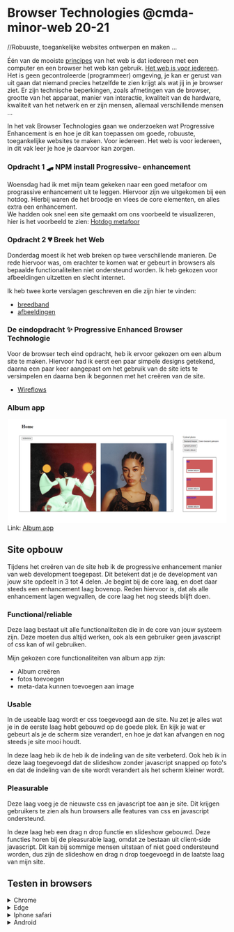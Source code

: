 # Browser Technologies @cmda-minor-web 20-21

//Robuuste, toegankelijke websites ontwerpen en maken …

Één van de mooiste [principes](https://www.w3.org/DesignIssues/Principles.html) van het web is dat iedereen met een computer en een browser het web kan gebruik. [Het web is voor iedereen](https://www.youtube.com/watch?v=UMNFehJIi0E). Het is geen gecontroleerde (programmeer) omgeving, je kan er gerust van uit gaan dat niemand precies hetzelfde te zien krijgt als wat jij in je browser ziet. Er zijn technische beperkingen, zoals afmetingen van de browser, grootte van het apparaat, manier van interactie, kwaliteit van de hardware, kwaliteit van het netwerk en er zijn mensen, allemaal verschillende mensen ...

In het vak Browser Technologies gaan we onderzoeken wat Progressive Enhancement is en hoe je dit kan toepassen om goede, robuuste, toegankelijke websites te maken. Voor iedereen. Het web is voor iedereen, in dit vak leer je hoe je daarvoor kan zorgen.

### Opdracht 1 🛹 NPM install Progressive- enhancement
Woensdag had ik met mijn team gekeken naar een goed metafoor om prograssive enhancement uit te leggen. Hiervoor zijn we uitgekomen bij een hotdog. Hierbij waren de het broodje en vlees de core elementen, en alles extra een enhancement.<br>
We hadden ook snel een site gemaakt om ons voorbeeld te visualizeren, hier is het voorbeeld te zien: [Hotdog metafoor](https://pe-xi.vercel.app/)

### Opdracht 2 💔 Breek het Web
Donderdag moest ik het web breken op twee verschillende manieren. De rede hiervoor was, om erachter te komen wat er gebeurt in browsers als bepaalde functionaliteiten niet ondersteund worden. Ik heb gekozen voor afbeeldingen uitzetten en slecht internet. 

Ik heb twee korte verslagen geschreven en die zijn hier te vinden:
- [breedband](https://github.com/sjagoori/pe/wiki/Breek-het-web---heralt---Breedband)
- [afbeeldingen](https://github.com/sjagoori/pe/wiki/Afbeeldingen--uitzetten----heralt)

### De eindopdracht ✨ Progressive Enhanced Browser Technologie
Voor de browser tech eind opdracht, heb ik ervoor gekozen om een album site te maken. Hiervoor had ik eerst een paar simpele designs getekend, daarna een paar keer aangepast om het gebruik van de site iets te versimpelen en daarna ben ik begonnen met het creëren van de site.
- [Wireflows](https://github.com/heralt/browser-technologies-2021/wiki/browser-wireflow)

### Album app<br>
![Prototype image](https://github.com/heralt/browser-technologies-2021/blob/master/project%20utils/homescreen.png?raw=true)
Link: [Album app](https://btalbum.herokuapp.com/)

## Site opbouw
Tijdens het creëren van de site heb ik de progressive enhancement manier van web development toegepast. Dit betekent dat je de development van jouw site opdeelt in 3 tot 4 delen. Je begint bij de core laag, en doet daar steeds een enhancement laag bovenop. Reden hiervoor is, dat als alle enhancement lagen wegvallen, de core laag het nog steeds blijft doen.<br>

### Functional/reliable 
Deze laag bestaat uit alle functionaliteiten die in de core van jouw systeem zijn. Deze moeten dus altijd werken, ook als een gebruiker geen javascript of css kan of wil gebruiken. 

Mijn gekozen core functionaliteiten van album app zijn: 
- Album creëren
- fotos toevoegen
- meta-data kunnen toevoegen aan image

### Usable
In de useable laag wordt er css toegevoegd aan de site. Nu zet je alles wat je in de eerste laag hebt gebouwd op de goede plek. En kijk je wat er gebeurt als je de scherm size verandert, en hoe je dat kan afvangen en nog steeds je site mooi houdt.

In deze laag heb ik de heb ik de indeling van de site verbeterd. Ook heb ik in deze laag toegevoegd dat de slideshow zonder javascript snapped op foto's en dat de indeling van de site wordt verandert als het scherm kleiner wordt. 

### Pleasurable 
Deze laag voeg je de nieuwste css en javascript toe aan je site. Dit krijgen gebruikers te zien als hun browsers alle features van css en javascript ondersteund.

In deze laag heb een drag n drop functie en slideshow gebouwd. Deze functies horen bij de pleasurable laag, omdat ze bestaan uit client-side javascript. Dit kan bij sommige mensen uitstaan of niet goed ondersteund worden, dus zijn de slideshow en drag n drop toegevoegd in de laatste laag van mijn site. 

## Testen in browsers
<details>
<summary>Chrome</summary>
In de Chrome web browser werkt de app perfect. Dit komt omdat ik de Chrome browser gebruikte tijdens het developen van de site.
</details>

<details>
<summary>Edge</summary>
In de Edge browser werkt de site ook als normaal, er zijn maar een paar kleine verschillen met de Chrome browser. 
  <br>- In de Edge browser zijn de javascript slideshow knoppen over de plaatjes heen, inplaats van naast de plaatjes.
  <br>- Ook werkt de slideshow die geen javascript gebruikt beter in de Edge browser dan in de Chrome browser. Je kan in de Edge browser de pijlen knoppen gebruiken om van afbeelding te wisselen. In de Chrome browser werkt dit niet goed.
  <img src="https://github.com/heralt/browser-technologies-2021/blob/master/project%20utils/edge%20slideshow.png?raw=true" alt="js pijlen">
</details>

<details>
<summary>Iphone safari</summary>
in Safari werkt de app goed. Omdat ik kleine schermen afvang in mijn css code, blijft de app er ook goed uitzien. Verder werkt alles naar behoren.<br>
Het enige waar ik een verbeter punt zie, is dat de afbeeldingen in het meta scherm wat kleiner zouden kunnen.
  <br>
  <img src="https://github.com/heralt/browser-technologies-2021/blob/master/project%20utils/iphone%20meta.png?raw=true" alt="Ihpone meta scherm">
</details>

<details>
<summary>Android</summary>
  In de android browser werkt de app het slechtst. Als je op de home pagina op de afbeeldingen naar beneden scrolt, zien de toegevoegde plaatjes er heel vreemd uit. Ze zijn samengedrukt en niet goede maat.<br> 
  <img src="https://github.com/heralt/browser-technologies-2021/blob/master/project%20utils/adroid(2).jpg?raw=true" alt="Ihpone meta scherm" width="400vw">
</details>
